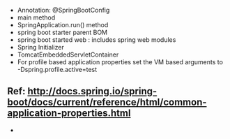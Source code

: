 - Annotation: @SpringBootConfig
- main method
- SpringApplication.run() method
- spring boot starter parent BOM
- spring boot started web : includes spring web modules
- Spring Initializer
- TomcatEmbeddedServletContainer
- For profile based application properties set the VM based arguments to -Dspring.profile.active=test
## Ref: http://docs.spring.io/spring-boot/docs/current/reference/html/common-application-properties.html
-